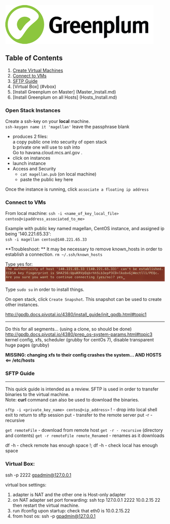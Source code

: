 ![Greenplum](https://github.com/syuja/GreenPlumSetup/blob/master/img/greenplum-logo.png)  
## Table of Contents  
  1. [Create Virtual Machines](#open)  
  2. [Connect to VMs](#con)  
  3. [SFTP Guide](#sftp)
  4. [Virtual Box] (#vbox)
  5. [Install Greenplum on Master] (Master_Install.md)  
  6. [Install Greenplum on all Hosts] (Hosts_Install.md)  
  
<a id="open"></a>
### Open Stack Instances  
Create a ssh-key on your **local** machine.  
`ssh-keygen name it 'magellan'` leave the passphrase blank  
  - produces 2 files:  
    a copy public one into security of open stack   
    b private one will use to ssh into   
Go to havana.cloud.mcs.anl.gov .   
  - click on instances  
  - launch instance  
  - Access and Security  
    -   `cat magellan.pub` (on local machine)
    - paste the public key here  


Once the instance is running, click `associate a floating ip address `  

<a id="con"></a>
### Connect to VMs  
From local machine: 
`ssh -i <name_of_key_local_file> centos@<ipaddress_associated_to_me>`  



Example with public key named magellan, CentOS instance, and assigned ip being '140.221.65.33':   
`ssh -i magellan centos@140.221.65.33`   

**Troubleshoot: ** It may be necessary to remove known_hosts in order to establish a connection. 
`rm ~/.ssh/known_hosts`  

Type yes for:   
![rsa](https://github.com/syuja/GreenPlumSetup/blob/master/img/rsa_key.png)   

Type `sudo su` in order to install things.  

On open stack, click `Create Snapshot`. This snapshot can be used to create other instances.  

http://gpdb.docs.pivotal.io/4380/install_guide/init_gpdb.html#topic1  

---  
Do this for all segments... (using a clone, so should be done)  
http://gpdb.docs.pivotal.io/4380/prep_os-system-params.html#topic3  
kernel config, xfs, scheduler (grubby for centOs 7), disable transparent huge pages (grubby)  


**MISSING: changing xfs to their config crashes the system... AND HOSTS <== /etc/hosts**  



<a id="sftp"></a>
### SFTP Guide  
-----  
This quick guide is intended as a review. SFTP is used in order to transfer binaries to the virtual machine.  
Note: **curl** command can also be used to download the binaries.  

`sftp -i <private_key_name> centos@<ip_address>`
! - drop into local shell
exit to return to sftp session
put - transfer to the remote server
put -r - recursive

`get remoteFile` - download from remote host
`get -r - recursive` (directory and contents)
`get -r remoteFile remote_Renamed` - renames as it downloads

df -h - check remote has enough space
!; df -h - check local has enough space

<a id="vbox"></a>  
### Virtual Box:   

ssh -p 2222 gpadmin@127.0.0.1

virtual box settings: 
  1. adapter is NAT and the other one is Host-only adapter
  2. on NAT adapter set port forwarding: ssh tcp 127.0.0.1 2222 10.0.2.15 22 
then restart the virtual machine.
  3. run ifconfig upon startup: check that eth0 is 10.0.2.15.22
  4. from host os: ssh -p gpadmin@127.0.0.1
